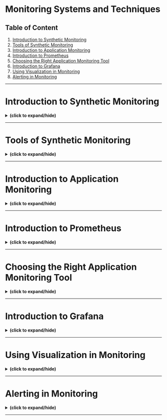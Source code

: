 # Monitoring Systems and Techniques

## Table of Content

1. [Introduction to Synthetic Monitoring](#intro)
2. [Tools of Synthetic Monitoring](#synthetic_monitoring_tools)
3. [Introduction to Application Monitoring](#intro_to_application_monitoring)
4. [Introduction to Prometheus](#intro_to_prometheus)
5. [Choosing the Right Application Monitoring Tool](#choose_right_tool)
6. [Introduction to Grafana](#intro_to_grafana)
7. [Using Visualization in Monitoring](#using_visualization)
8. [Alerting in Monitoring](#alerting)

---

<a id="intro"></a>
# Introduction to Synthetic Monitoring
<details close>
<summary><b>(click to expand/hide)</b></summary>
<!-- MarkdownTOC -->

## What is Synthetic Monitoring?
- **Definition**: Synthetic monitoring (also known as synthetic testing or proactive monitoring) is a method used to simulate user interactions with a website or application to test and monitor performance.
- **Process**: Involves creating and replaying predefined actions or requests that a typical user would make, to predict and improve user experience actively.

## Importance of Synthetic Monitoring
- **Performance Insights**: Provides continuous testing to gauge crucial aspects like business operations, application availability, and website speed.
- **Predictive and Proactive**: Acts through bots that simulate real user interactions, using a network of checkpoints to ensure the application performs well consistently.

## Operational Process of Synthetic Monitoring
- **Initiation**: The monitoring system selects a checkpoint and sends test instructions.
- **Execution**: The checkpoint simulates the user action, gathers data, and checks for responsiveness and errors.
- **Reporting**: Results are reported back to the monitoring system which records the data for analysis.
- **Error Handling**: If errors are detected, the test is rerun from another checkpoint to confirm the issue before sending out an alert.

## Benefits of Synthetic Monitoring
- **Quick Problem Resolution**: Allows for rapid identification and fixing of performance issues before they impact users.
- **Detailed Error Reporting**: Provides instant, detailed insights into errors, facilitating quicker response and resolution.
- **Proactive Issue Detection**: Synthetic tests can identify potential problems like performance degradation or service unavailability, often before they affect the user experience.

## Comparison with Real User Monitoring (RUM)
- **Synthetic vs. RUM**: While RUM relies on real user interactions to collect data, synthetic monitoring uses pre-scripted scenarios to predict and solve issues in advance.
- **Use Case Complementarity**: Synthetic monitoring is best for identifying immediate issues and maintaining uptime, whereas RUM provides insights based on actual user behavior and long-term trends.

## Applications of Synthetic Monitoring
- **Service Level Agreement (SLA) Compliance**: Helps validate SLA commitments by continuously checking the uptime and responsiveness of services.
- **Third-Party Service Monitoring**: Enables monitoring of third-party services like CDNs and payment gateways to ensure they meet performance standards.
- **Complex Transactions**: Simulates detailed business processes to check for issues in critical paths like logins, form submissions, and checkouts.

## Conclusion
Synthetic monitoring is an essential tool for any business that relies on digital platforms, providing a proactive approach to ensure that applications and services are always performing at their best. It ensures operational efficiency, helps in SLA compliance, and enhances user satisfaction by minimizing disruptions and optimizing response strategies.

<!-- /MarkdownTOC -->
</details>

---

<a id="synthetic_monitoring_tools"></a>
# Tools of Synthetic Monitoring
<details close>
<summary><b>(click to expand/hide)</b></summary>
<!-- MarkdownTOC -->


<!-- /MarkdownTOC -->
</details>

---

<a id="intro_to_application_monitoring"></a>
# Introduction to Application Monitoring
<details close>
<summary><b>(click to expand/hide)</b></summary>
<!-- MarkdownTOC -->


<!-- /MarkdownTOC -->
</details>

---

<a id="intro_to_prometheus"></a>
# Introduction to Prometheus
<details close>
<summary><b>(click to expand/hide)</b></summary>
<!-- MarkdownTOC -->


<!-- /MarkdownTOC -->
</details>

---

<a id="choose_right_tool"></a>
# Choosing the Right Application Monitoring Tool
<details close>
<summary><b>(click to expand/hide)</b></summary>
<!-- MarkdownTOC -->


<!-- /MarkdownTOC -->
</details>

---

<a id="intro_to_grafana"></a>
# Introduction to Grafana
<details close>
<summary><b>(click to expand/hide)</b></summary>
<!-- MarkdownTOC -->


<!-- /MarkdownTOC -->
</details>

---

<a id="using_visualization"></a>
# Using Visualization in Monitoring
<details close>
<summary><b>(click to expand/hide)</b></summary>
<!-- MarkdownTOC -->


<!-- /MarkdownTOC -->
</details>

---

<a id="alerting"></a>
# Alerting in Monitoring
<details close>
<summary><b>(click to expand/hide)</b></summary>
<!-- MarkdownTOC -->


<!-- /MarkdownTOC -->
</details>

---
